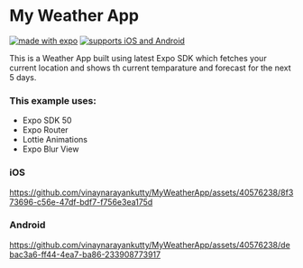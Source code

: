 # My Weather App

[![made with expo](https://img.shields.io/badge/MADE%20WITH%20EXPO-000.svg?style=for-the-badge&logo=expo&labelColor=4630eb&logoWidth=20)](https://github.com/expo/expo) [![supports iOS and Android](https://img.shields.io/badge/Platforms-Native-4630EB.svg?style=for-the-badge&logo=EXPO&labelColor=000&logoColor=fff)](https://github.com/expo/expo)

This is a Weather App built using latest Expo SDK which fetches your current location and shows th current temparature and forecast for the next 5 days.

### This example uses:

- Expo SDK 50
- Expo Router
- Lottie Animations
- Expo Blur View


### iOS
https://github.com/vinaynarayankutty/MyWeatherApp/assets/40576238/8f373696-c56e-47df-bdf7-f756e3ea175d

### Android
https://github.com/vinaynarayankutty/MyWeatherApp/assets/40576238/debac3a6-ff44-4ea7-ba86-233908773917





